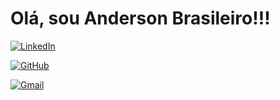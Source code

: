 # Olá, sou Anderson Brasileiro!!!

[![LinkedIn](https://img.shields.io/badge/LinkedIn-0077B5?style=for-the-badge&logo=linkedin&logoColor=white)](https://https://www.linkedin.com/in/anderson-brasileiro/)

[![GitHub](https://img.shields.io/badge/GitHub-100000?style=for-the-badge&logo=github&logoColor=white)](https://github.com/AndersonBrasileiro)

[![Gmail](https://img.shields.io/badge/Gmail-333333?style=for-the-badge&logo=gmail&logoColor=red)](mailto:anderson.dx@gmail.com)
